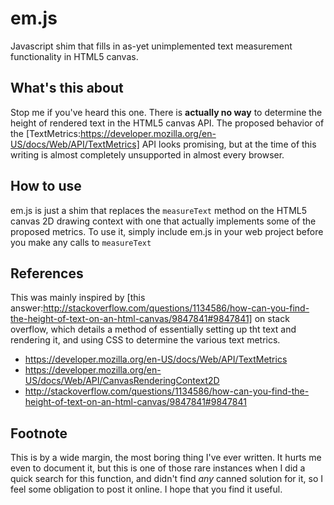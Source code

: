 em.js
=====
Javascript shim that fills in as-yet unimplemented text measurement functionality in HTML5 canvas.

What's this about
-----------------
Stop me if you've heard this one.  There is __actually no way__ to determine the height of rendered text in the HTML5 canvas API.  The proposed behavior of the [TextMetrics:https://developer.mozilla.org/en-US/docs/Web/API/TextMetrics] API looks promising, but at the time of this writing is almost completely unsupported in almost every browser.

How to use
----------
em.js is just a shim that replaces the `measureText` method on the HTML5 canvas 2D drawing context with one that actually implements some of the proposed metrics.  To use it, simply include em.js in your web project before you make any calls to `measureText`

References
----------
This was mainly inspired by [this answer:http://stackoverflow.com/questions/1134586/how-can-you-find-the-height-of-text-on-an-html-canvas/9847841#9847841] on stack overflow, which details a method of essentially setting up tht text and rendering it, and using CSS to determine the various text metrics.

 * https://developer.mozilla.org/en-US/docs/Web/API/TextMetrics
 * https://developer.mozilla.org/en-US/docs/Web/API/CanvasRenderingContext2D
 * http://stackoverflow.com/questions/1134586/how-can-you-find-the-height-of-text-on-an-html-canvas/9847841#9847841

Footnote
--------
This is by a wide margin, the most boring thing I've ever written.  It hurts me even to document it, but this is one of those rare instances when I did a quick search for this function, and didn't find _any_ canned solution for it, so I feel some obligation to post it online.  I hope that you find it useful.
